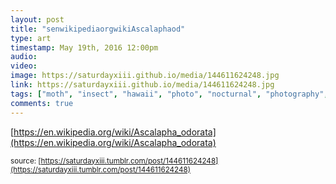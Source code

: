 ```yaml
---
layout: post
title: "senwikipediaorgwikiAscalaphaod"
type: art
timestamp: May 19th, 2016 12:00pm
audio: 
video: 
image: https://saturdayxiii.github.io/media/144611624248.jpg
link: https://saturdayxiii.github.io/media/144611624248.jpg
tags: ["moth", "insect", "hawaii", "photo", "nocturnal", "photography", "art"]
comments: true
---
```

[https://en.wikipedia.org/wiki/Ascalapha_odorata](https://en.wikipedia.org/wiki/Ascalapha_odorata)

<small>source: [https://saturdayxiii.tumblr.com/post/144611624248](https://saturdayxiii.tumblr.com/post/144611624248)</small>